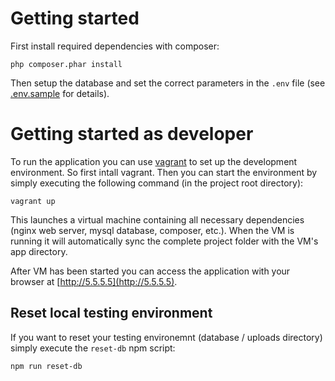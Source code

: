 # Getting started

First install required dependencies with composer:

    php composer.phar install
    
Then setup the database and set the correct parameters in the `.env` file (see [.env.sample](./.env.sample)
for details).

# Getting started as developer

To run the application you can use [vagrant](https://www.vagrantup.com/) to set up the development environment.
 So first intall vagrant. Then you can start the environment by simply executing the following command
 (in the project root directory):
 
    vagrant up
    
This launches a virtual machine containing all necessary dependencies (nginx web server, mysql database, composer, etc.).
When the VM is running it will automatically sync the complete project folder with the VM's app directory.

After VM has been started you can access the application with your browser at [http://5.5.5.5](http://5.5.5.5).

## Reset local testing environment

If you want to reset your testing environemnt (database / uploads directory) simply execute the `reset-db` npm script:

    npm run reset-db